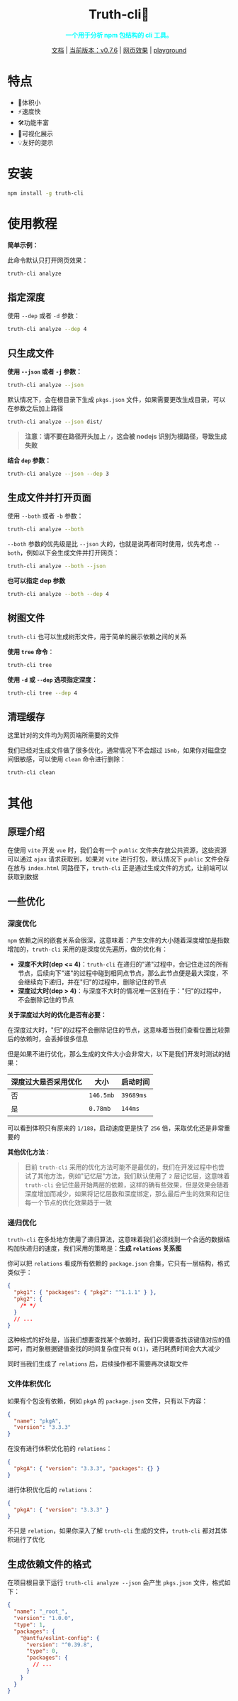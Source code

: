 <div align="center">
	<h1>Truth-cli🤩</h1>
	<div style="color:cyan;font-weight:700;">一个用于分析 npm 包结构的 cli 工具。</div>
	<p>
		<a href="https://truthrestorer.github.io/truth-cli/">文档</a> | 
    <a href="https://www.npmjs.com/package/truth-cli">当前版本：v0.7.6</a> | 
    <a href="https://truth-cli.vercel.app/">网页效果</a> | 
    <a href="https://truth-cli-playground.vercel.app/">playground</a>
	</p>
</div>

# 特点

- 🤯体积小
- ⚡️速度快
- 🛠️功能丰富
- 📱可视化展示
- 💡友好的提示

# 安装

```bash
npm install -g truth-cli
```

# 使用教程

**简单示例：**

此命令默认只打开网页效果：

```bash
truth-cli analyze
```

## 指定深度

使用 `--dep` 或者 `-d` 参数：

```bash
truth-cli analyze --dep 4
```

## 只生成文件

**使用 `--json` 或者 `-j` 参数：**

```bash
truth-cli analyze --json
```

默认情况下，会在根目录下生成 `pkgs.json` 文件，如果需要更改生成目录，可以在参数之后加上路径

```bash
truth-cli analyze --json dist/
```

> **注意：请不要在路径开头加上 `/`，这会被 nodejs 识别为根路径，导致生成失败**

**结合 `dep` 参数：**

```bash
truth-cli analyze --json --dep 3
```

## 生成文件并打开页面

使用 `--both` 或者 `-b` 参数：

```bash
truth-cli analyze --both
```

`--both` 参数的优先级是比 `--json` 大的，也就是说两者同时使用，优先考虑 `--both`，例如以下会生成文件并打开网页：

```bash
truth-cli analyze --both --json
```

**也可以指定 dep 参数**

```bash
truth-cli analyze --both --dep 4
```

## 树图文件

`truth-cli` 也可以生成树形文件，用于简单的展示依赖之间的关系

**使用 `tree` 命令**：

```bash
truth-cli tree
```

**使用 `-d` 或 `--dep` 选项指定深度：**

```bash
truth-cli tree --dep 4
```

## 清理缓存

这里针对的文件均为网页端所需要的文件

我们已经对生成文件做了很多优化，通常情况下不会超过 `15mb`，如果你对磁盘空间很敏感，可以使用 `clean` 命令进行删除：

```bash
truth-cli clean
```

# 其他

## 原理介绍

在使用 `vite` 开发 `vue` 时，我们会有一个 `public` 文件夹存放公共资源，这些资源可以通过 `ajax` 请求获取到，如果对 `vite` 进行打包，默认情况下 `public` 文件会存在放与 `index.html` 同路径下，`truth-cli` 正是通过生成文件的方式，让前端可以获取到数据

## 一些优化

### 深度优化

`npm` 依赖之间的嵌套关系会很深，这意味着：产生文件的大小随着深度增加是指数增加的，`truth-cli` 采用的是深度优先遍历，做的优化有：

- **深度不大时(dep <= 4)**：`truth-cli` 在递归的"递"过程中，会记住走过的所有节点，后续向下"递"的过程中碰到相同点节点，那么此节点便是最大深度，不会继续向下递归，并在"归"的过程中，删除记住的节点
- **深度过大时(dep > 4)**：与深度不大时的情况唯一区别在于："归"的过程中，不会删除记住的节点

**关于深度过大时的优化是否有必要：**

在深度过大时，"归"的过程不会删除记住的节点，这意味着当我们查看位置比较靠后的依赖时，会丢掉很多信息

但是如果不进行优化，那么生成的文件大小会非常大，以下是我们开发时测试的结果：

| 深度过大是否采用优化 | 大小      | 启动时间  |
| -------------------- | --------- | --------- |
| 否                   | `146.5mb` | `39689ms` |
| 是                   | `0.78mb`  | `144ms`   |

可以看到体积只有原来的 `1/188`，启动速度更是快了 `256` 倍，采取优化还是非常重要的

**其他优化方法**：

> 目前 `truth-cli` 采用的优化方法可能不是最优的，我们在开发过程中也尝试了其他方法，例如"记忆层"方法，我们默认使用了 `2` 层记忆层，这意味着 `truth-cli` 会记住最开始两层的依赖，这样的确有些效果，但是效果会随着深度增加而减少，如果将记忆层数和深度绑定，那么最后产生的效果和记住每一个节点的优化效果趋于一致

### 递归优化

`truth-cli` 在多处地方使用了递归算法，这意味着我们必须找到一个合适的数据结构加快递归的速度，我们采用的策略是：**生成 `relations` 关系图**

你可以把 `relations` 看成所有依赖的 `package.json` 合集，它只有一层结构，格式类似于：

```json
{
  "pkg1": { "packages": { "pkg2": "^1.1.1" } },
  "pkg2": {
    /* */
  }
  // ...
}
```

这种格式的好处是，当我们想要查找某个依赖时，我们只需要查找该键值对应的值即可，而对象根据键值查找的时间复杂度只有 `O(1)`，递归耗费时间会大大减少

同时当我们生成了 `relations` 后，后续操作都不需要再次读取文件

### 文件体积优化

如果有个包没有依赖，例如 `pkgA` 的 `package.json` 文件，只有以下内容：

```json
{
  "name": "pkgA",
  "version": "3.3.3"
}
```

在没有进行体积优化前的 `relations`：

```json
{
  "pkgA": { "version": "3.3.3", "packages": {} }
}
```

进行体积优化后的 `relations`：

```json
{
  "pkgA": { "version": "3.3.3" }
}
```

不只是 `relation`，如果你深入了解 `truth-cli` 生成的文件，`truth-cli` 都对其体积进行了优化

## 生成依赖文件的格式

在项目根目录下运行 `truth-cli analyze --json` 会产生 `pkgs.json` 文件，格式如下：

```json
{
  "name": "_root_",
  "version": "1.0.0",
  "type": 1,
  "packages": {
    "@antfu/eslint-config": {
      "version": "^0.39.8",
      "type": 0,
      "packages": {
        // ...
      }
    }
  }
}
```
